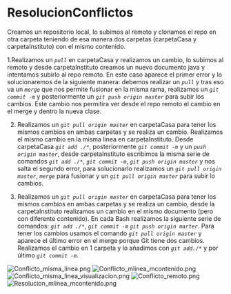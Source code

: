 # ResolucionConflictos
Creamos un repositorio local, lo subimos al remoto y clonamos el repo en otra carpeta teniendo de esa manera dos carpetas (carpetaCasa y carpetaInstituto) con el mismo contenido.

1.Realizamos un *`pull`* en carpetaCasa y realizamos un cambio, lo subimos al remoto y desde carpetaInstituto creamos un nuevo documento java 
y intentamos subirlo al repo remoto. En este caso aparece el primer error y lo solucionaremos de la siguiente manera: debemos realizar un *`pull`* y tras eso va un *`merge`* que nos permite fusionar en la misma rama, realizamos un *`git commit -m`* y posteriormente un *`git push origin master`* para subir los cambios. Este cambio nos permitira ver desde el repo remoto el cambio en el merge y dentro la nueva clase.

2. Realizamos un *`git pull origin master`* en carpetaCasa para tener los mismos cambios en ambas carpetas y se realiza un cambio. Realizamos el mismo cambio en la misma linea en
carpetaInstituto. Desde carpetaCasa *`git add ./*`*, posteriormente *`git commit -m`* y un *`push origin master`*, desde carpetaInstituto escribimos la misma serie de comandos 
*`git add ./*`*, *`git commit -m`*, *`git push origin master`* y nos salta el segundo error, para solucionarlo realizamos un *`git pull origin master`*, *`merge`* para fusionar y un 
*`git pull origin master`* para subir lo cambios.


3. Realizamos un *`git pull origin master`* en carpetaCasa para tener los mismos cambios en ambas carpetas y se realiza un cambio, desde la carpetaInstituto 
realizamos un cambio en el mismo documento (pero con diferente contenido). En cada Bash realizamos la siguiente serie de comandos: *`git add ./*`*, *`git commit -m`*
*`git push origin marter`*. Para tener los cambios usamos el comando *`git pull origin master`* y aparece el último error en el merge porque Git tiene dos cambios. Realizamos 
el cambio en 1 carpeta y lo añadimos con *`git add./*`* y por último *`git commit -m`*.  

![Conflicto_misma_linea.png](/ResolucionConflictos/Programación%20Entregas/Img/)
![Conflicto_mlinea_mcontenido.png](/ResolucionConflictos/Programación%20Entregas/Img/)
![Conflicto_misma_linea_visualizacion.png](/ResolucionConflictos/Programación%20Entregas/Img/)
![Conflicto_remoto.png](/ResolucionConflictos/Programación%20Entregas/Img/)
![Resolucion_mlinea_mcontenido.png](/ResolucionConflictos/Programación%20Entregas/Img/)
